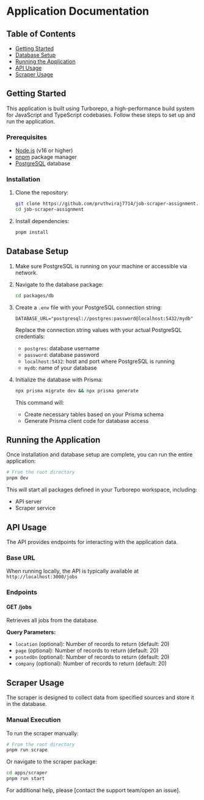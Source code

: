 # Application Documentation

## Table of Contents
- [Getting Started](#getting-started)
- [Database Setup](#database-setup)
- [Running the Application](#running-the-application)
- [API Usage](#api-usage)
- [Scraper Usage](#scraper-usage)

## Getting Started

This application is built using Turborepo, a high-performance build system for JavaScript and TypeScript codebases. Follow these steps to set up and run the application.

### Prerequisites

- [Node.js](https://nodejs.org/) (v16 or higher)
- [pnpm](https://pnpm.io/) package manager
- [PostgreSQL](https://www.postgresql.org/) database

### Installation

1. Clone the repository:
   ```bash
   git clone https://github.com/pruthviraj7714/job-scraper-assignment.git
   cd job-scraper-assignment
   ```

2. Install dependencies:
   ```bash
   pnpm install
   ```

## Database Setup

1. Make sure PostgreSQL is running on your machine or accessible via network.

2. Navigate to the database package:
   ```bash
   cd packages/db
   ```

3. Create a `.env` file with your PostgreSQL connection string:
   ```
   DATABASE_URL="postgresql://postgres:password@localhost:5432/mydb"
   ```
   
   Replace the connection string values with your actual PostgreSQL credentials:
   - `postgres`: database username
   - `password`: database password
   - `localhost:5432`: host and port where PostgreSQL is running
   - `mydb`: name of your database

4. Initialize the database with Prisma:
   ```bash
   npx prisma migrate dev && npx prisma generate
   ```
   
   This command will:
   - Create necessary tables based on your Prisma schema
   - Generate Prisma client code for database access

## Running the Application

Once installation and database setup are complete, you can run the entire application:

```bash
# From the root directory
pnpm dev
```

This will start all packages defined in your Turborepo workspace, including:
- API server
- Scraper service 

## API Usage

The API provides endpoints for interacting with the application data.

### Base URL

When running locally, the API is typically available at `http://localhost:3000/jobs` 

### Endpoints

#### GET /jobs
Retrieves all jobs from the database.

**Query Parameters:**
- `location` (optional): Number of records to return (default: 20)
- `page` (optional): Number of records to return (default: 20)
- `postedOn` (optional): Number of records to return (default: 20)
- `company` (optional): Number of records to return (default: 20)

## Scraper Usage

The scraper is designed to collect data from specified sources and store it in the database.

### Manual Execution

To run the scraper manually:

```bash
# From the root directory
pnpm run scrape
```

Or navigate to the scraper package:

```bash
cd apps/scraper
pnpm run start
```


For additional help, please [contact the support team/open an issue].